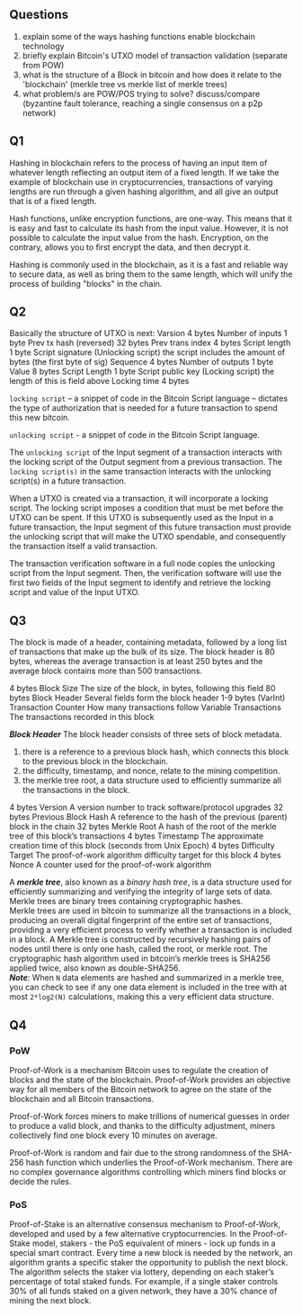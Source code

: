 ## Questions

1. explain some of the ways hashing functions enable blockchain technology
2. briefly explain Bitcoin's UTXO model of transaction validation (separate from POW)
3. what is the structure of a Block in bitcoin and how does it relate to the 'blockchain' (merkle tree vs merkle list of merkle trees)
4. what problem/s are POW/POS trying to solve? discuss/compare (byzantine fault tolerance, reaching a single consensus on a p2p network)

## Q1

Hashing in blockchain refers to the process of having an input item of whatever length reflecting an output item of a fixed length.
If we take the example of blockchain use in cryptocurrencies, transactions of varying lengths are run through a given hashing algorithm,
and all give an output that is of a fixed length.

Hash functions, unlike encryption functions, are one-way. This means that it is easy and fast to calculate its hash from the input value.
However, it is not possible to calculate the input value from the hash. 
Encryption, on the contrary, allows you to first encrypt the data, and then decrypt it.

Hashing is commonly used in the blockchain, as it is a fast and reliable way to secure data, as well as bring them to the same length,
which will unify the process of building "blocks" in the chain.

## Q2

Basically the structure of UTXO is next:
Varsion                                 4 bytes
Number of inputs                        1 byte
Prev tx hash (reversed)                 32 bytes
Prev trans index                        4 bytes
Script length                           1 byte
Script signature (Unlocking script)     the script includes the amount of bytes (the first byte of sig)
Sequence                                4 bytes
Number of outputs                       1 byte
Value                                   8 bytes
Script Length                           1 byte
Script public key (Locking script)      the length of this is field above
Locking time                            4 bytes

`locking script` – a snippet of code in the Bitcoin Script language – 
dictates the type of authorization that is needed for a future transaction to spend this new bitcoin.

`unlocking script` - a snippet of code in the Bitcoin Script language.

The `unlocking script` of the Input segment of a transaction interacts with the locking script of the 
Output segment from a previous transaction.
The `locking script(s)` in the same transaction interacts with the unlocking script(s) in a future transaction.

When a UTXO is created via a transaction, it will incorporate a locking script. The locking script imposes a condition 
that must be met before the UTXO can be spent. If this UTXO is subsequently used as the Input in a future transaction, 
the Input segment of this future transaction must provide the unlocking script that will make the UTXO spendable, and 
consequently the transaction itself a valid transaction.

The transaction verification software in a full node copies the unlocking script from the Input segment.
Then, the verification software will use the first two fields of the Input segment to identify and retrieve the 
locking script and value of the Input UTXO.

## Q3

The block is made of a header, containing metadata, followed by a long list of transactions that make up the bulk of its size.
The block header is 80 bytes, whereas the average transaction is at least 250 bytes and the average block contains more than 500 transactions.

4 bytes             Block Size      The size of the block, in bytes, following this field
80 bytes            Block Header    Several fields form the block header
1-9 bytes (VarInt)  Transaction     Counter How many transactions follow
Variable            Transactions    The transactions recorded in this block


**_Block Header_**
The block header consists of three sets of block metadata. 
1. there is a reference to a previous block hash, which connects this block to the previous block in the blockchain. 
2. the difficulty, timestamp, and nonce, relate to the mining competition. 
3. the merkle tree root, a data structure used to efficiently summarize all the transactions in the block.

4 bytes     Version                 A version number to track software/protocol upgrades
32 bytes    Previous Block Hash     A reference to the hash of the previous (parent) block in the chain
32 bytes    Merkle Root             A hash of the root of the merkle tree of this block’s transactions
4 bytes     Timestamp               The approximate creation time of this block (seconds from Unix Epoch)
4 bytes     Difficulty              Target The proof-of-work algorithm difficulty target for this block
4 bytes     Nonce                   A counter used for the proof-of-work algorithm


A **_merkle tree_**, also known as a _binary hash tree_, is a data structure used for efficiently summarizing
and verifying the integrity of large sets of data. Merkle trees are binary trees containing cryptographic hashes. \
Merkle trees are used in bitcoin to summarize all the transactions in a block, producing an overall digital fingerprint 
of the entire set of transactions, providing a very efficient process to verify whether a transaction is included in a block.
A Merkle tree is constructed by recursively hashing pairs of nodes until there is only one hash, called the root, or merkle root.
The cryptographic hash algorithm used in bitcoin’s merkle trees is SHA256 applied twice, also known as double-SHA256.\
**_Note_**: When `N` data elements are hashed and summarized in a merkle tree, you can check to see if any one data element
is included in the tree with at most `2*log2(N)` calculations, making this a very efficient data structure.

## Q4

### PoW

Proof-of-Work is a mechanism Bitcoin uses to regulate the creation of blocks and the state of the blockchain.
Proof-of-Work provides an objective way for all members of the Bitcoin network to agree on the state of the blockchain and all Bitcoin transactions.

Proof-of-Work forces miners to make trillions of numerical guesses in order to produce a valid block, 
and thanks to the difficulty adjustment, miners collectively find one block every 10 minutes on average.

Proof-of-Work is random and fair due to the strong randomness of the SHA-256 hash function which underlies the Proof-of-Work mechanism.
There are no complex governance algorithms controlling which miners find blocks or decide the rules.

### PoS

Proof-of-Stake is an alternative consensus mechanism to Proof-of-Work, developed and used by a few alternative cryptocurrencies.
In the Proof-of-Stake model, stakers - the PoS equivalent of miners - lock up funds in a special smart contract. 
Every time a new block is needed by the network, an algorithm grants a specific staker the opportunity to publish the next block.
The algorithm selects the staker via lottery, depending on each staker’s percentage of total staked funds. For example, 
if a single staker controls 30% of all funds staked on a given network, they have a 30% chance of mining the next block.